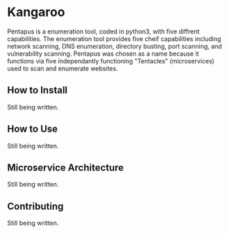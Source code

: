 # Kangaroo
Pentapus is a enumeration tool, coded in python3, with five diffrent capabilities. The enumeration tool provides five cheif capabilities including network scanning, DNS enumeration, directory busting, port scanning, and vulnerability scanning. Pentapus was chosen as a name because it functions via five independantly functioning "Tentacles" (microservices) used to scan and enumerate websites.

## How to Install
Still being written.

## How to Use
Still being written.

## Microservice Architecture
Still being written.

## Contributing
Still being written.
